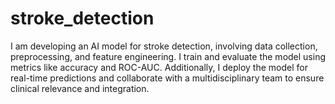 # stroke_detection
I am developing an AI model for stroke detection, involving data collection, preprocessing, and feature engineering. I train and evaluate the model using metrics like accuracy and ROC-AUC. Additionally, I deploy the model for real-time predictions and collaborate with a multidisciplinary team to ensure clinical relevance and integration.
